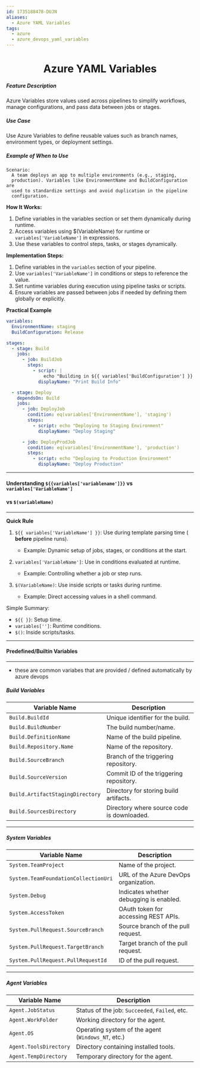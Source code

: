 ```yaml
---
id: 1735188478-DUJN
aliases:
  - Azure YAML Variables
tags:
  - azure
  - azure_devops_yaml_variables
---
```


<center>
<h1>Azure YAML Variables</h1>
</center>


##### __Feature Description__
Azure Variables store values used across pipelines to simplify workflows,
manage configurations, and pass data between jobs or stages.

##### Use Case
Use Azure Variables to define reusable values such as branch names,
environment types, or deployment settings.

##### Example of When to Use

    Scenario:
      A team deploys an app to multiple environments (e.g., staging,
      production). Variables like EnvironmentName and BuildConfiguration are
      used to standardize settings and avoid duplication in the pipeline 
      configuration.

__How It Works:__
1.  Define variables in the variables section or set them dynamically during 
    runtime.
2.  Access variables using $(VariableName) for runtime or 
    `variables['VariableName']` in expressions.
3.  Use these variables to control steps, tasks, or stages dynamically.

__Implementation Steps:__
1.  Define variables in the `variables` section of your pipeline.
2.  Use `variables['VariableName']` in conditions or steps to reference the value.
3.  Set runtime variables during execution using pipeline tasks or scripts.
4.  Ensure variables are passed between jobs if needed by defining them
    globally or explicitly.

__Practical Example__
```yaml
variables:
  EnvironmentName: staging
  BuildConfiguration: Release

stages:
  - stage: Build
    jobs:
      - job: BuildJob
        steps:
          - script: |
              echo "Building in ${{ variables['BuildConfiguration'] }} mode for ${{ variables['EnvironmentName'] }} environment"
            displayName: "Print Build Info"

  - stage: Deploy
    dependsOn: Build
    jobs:
      - job: DeployJob
        condition: eq(variables['EnvironmentName'], 'staging')
        steps:
          - script: echo "Deploying to Staging Environment"
            displayName: "Deploy Staging"

      - job: DeployProdJob
        condition: eq(variables['EnvironmentName'], 'production')
        steps:
          - script: echo "Deploying to Production Environment"
            displayName: "Deploy Production"
```

---
#### Understanding `${{variables['variablename']}}` vs `variables['VariableName']`
#### vs `$(variableName)`
---

__Quick Rule__

1. `${{ variables['VariableName'] }}`:
    Use during template parsing time ( __before__ pipeline runs).
    - Example: Dynamic setup of jobs, stages, or conditions at the start.

2. `variables['VariableName']`:
    Use in conditions evaluated at runtime.
    - Example: Controlling whether a job or step runs.

3. `$(VariableName)`:
    Use inside scripts or tasks during runtime.
    - Example: Direct accessing values in a shell command.


Simple Summary:
- `${{ }}`: Setup time.
- `variables['']`: Runtime conditions.
- `$()`: Inside scripts/tasks.



---
#### Predefined/Builtin Variables
---
- these are common variabes that are provided / defined automatically by azure
  devops



##### Build Variables

| **Variable Name**             | **Description**                          |
|-------------------------------|------------------------------------------|
| `Build.BuildId`               | Unique identifier for the build.         |
| `Build.BuildNumber`           | The build number/name.                   |
| `Build.DefinitionName`        | Name of the build pipeline.              |
| `Build.Repository.Name`       | Name of the repository.                  |
| `Build.SourceBranch`          | Branch of the triggering repository.     |
| `Build.SourceVersion`         | Commit ID of the triggering repository.  |
| `Build.ArtifactStagingDirectory` | Directory for storing build artifacts. |
| `Build.SourcesDirectory`      | Directory where source code is downloaded.|

---


##### System Variables

| **Variable Name**                  | **Description**                                         |
|------------------------------------|---------------------------------------------------------|
| `System.TeamProject`               | Name of the project.                                    |
| `System.TeamFoundationCollectionUri` | URL of the Azure DevOps organization.                |
| `System.Debug`                     | Indicates whether debugging is enabled.                |
| `System.AccessToken`               | OAuth token for accessing REST APIs.                   |
| `System.PullRequest.SourceBranch`  | Source branch of the pull request.                     |
| `System.PullRequest.TargetBranch`  | Target branch of the pull request.                     |
| `System.PullRequest.PullRequestId` | ID of the pull request.                                |

---


##### Agent Variables

| **Variable Name**          | **Description**                                   |
|----------------------------|---------------------------------------------------|
| `Agent.JobStatus`          | Status of the job: `Succeeded`, `Failed`, etc.    |
| `Agent.WorkFolder`         | Working directory for the agent.                  |
| `Agent.OS`                 | Operating system of the agent (`Windows_NT`, etc.)|
| `Agent.ToolsDirectory`     | Directory containing installed tools.             |
| `Agent.TempDirectory`      | Temporary directory for the agent.                |

